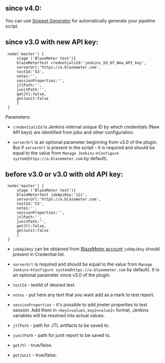 ## since v4.0:

You can use [Snippet Generator](https://jenkins.io/blog/2016/05/31/pipeline-snippetizer/) for automatically generate your pipeline script.

## since v3.0 with new API key:

```
 node('master') {
     stage ('BlazeMeter test'){
     blazeMeterTest credentialsId:'jenkins_Id_Of_New_API_key',
     serverUrl:'https://a.blazemeter.com',
     testId:'53',
     notes:'',
     sessionProperties:'',
     jtlPath:'',
     junitPath:'',
     getJtl:false,
     getJunit:false
     }
 }

```

Parameters:

- `credentialsId` is Jenkins internal unique ID by which credentials (New API keys) are identified from jobs and other configuration.

- `serverUrl` is an optional parameter beginning from v3.0 of the plugin. But if `serverUrl` is present in the script - it is required and should be equal to the value from `Manage Jenkins`->`Configure system`(`https://a.blazemeter.com` by default).


## before v3.0 or v3.0 with old API key:

```
 node('master') {
     stage ('BlazeMeter test'){
     blazeMeterTest jobApiKey:'12z',
     serverUrl:'https://a.blazemeter.com',
     testId:'53',
     notes:'',
     sessionProperties:'',
     jtlPath:'',
     junitPath:'',
     getJtl:false,
     getJunit:false
     }
 }
```

- `jobApiKey` can be obtained from [BlazeMeter account](https://a.blazemeter.com/app/#/settings/personal)
`jobApiKey` should present in Credential list.

- `serverUrl` is required and should be equal to the value from `Manage Jenkins`->`Configure system`(`https://a.blazemeter.com` by default). It is an optional parameter since v3.0 of the plugin.

- `testId` - testId of desired test.

- `notes` - put here any text that you want add as a mark to test report.

- `sessionProperties` - it's possible to add jmeter properties to test session. Add them in 
`<key1=value1,key2=value2>` format, Jenkins variables will be resolved into actual values.

- `jtlPath` - path for JTL artifacts to be saved to.

- `junitPath` - path for junit report to be saved to.

- `getJtl` - true/false.

- `getJunit` - true/false.
